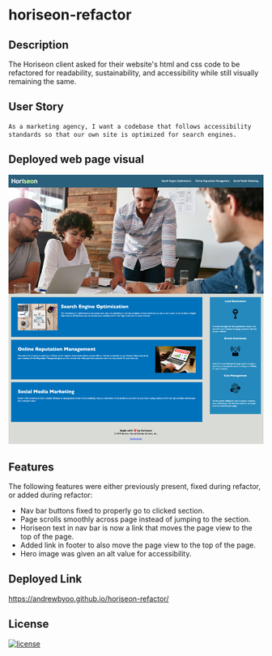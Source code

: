 # horiseon-refactor
## Description
The Horiseon client asked for their website's html and css code to be refactored for readability, sustainability, and accessibility while still visually remaining the same.

## User Story

```
As a marketing agency, I want a codebase that follows accessibility standards so that our own site is optimized for search engines.
```

## Deployed web page visual

![Horiseon webpage including nav bar which remains on screen, hero image, and segments with descriptions of the respective categories.](./assets/images/horiseon-full-page.png)

## Features
The following features were either previously present, fixed during refactor, or added during refactor:
* Nav bar buttons fixed to properly go to clicked section.
* Page scrolls smoothly across page instead of jumping to the section.
* Horiseon text in nav bar is now a link that moves the page view to the top of the page.
* Added link in footer to also move the page view to the top of the page.
* Hero image was given an alt value for accessibility.

## Deployed Link
https://andrewbyoo.github.io/horiseon-refactor/

## License
[![license](https://img.shields.io/badge/license-MIT-blue)](./LICENSE)
